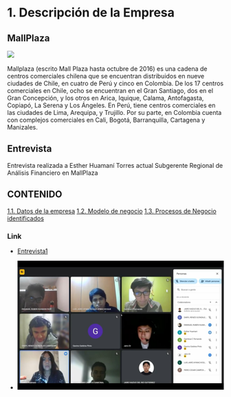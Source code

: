 # 1. Descripción de la Empresa 
## MallPlaza
<img src = "https://safecitying.com/wp-content/uploads/2023/08/mallplaza-entrada.png" withd="150" height="200">

Mallplaza (escrito Mall Plaza hasta octubre de 2016) es una cadena de centros comerciales chilena que se encuentran distribuidos en nueve ciudades de Chile, en cuatro de Perú y cinco en Colombia.
De los 17 centros comerciales en Chile, ocho se encuentran en el Gran Santiago, dos en el Gran Concepción, y los otros en Arica, Iquique, Calama, Antofagasta, Copiapó, La Serena y Los Ángeles. En Perú, tiene centros comerciales en las ciudades de Lima, Arequipa, y Trujillo. Por su parte, en Colombia cuenta con complejos comerciales en Cali, Bogotá, Barranquilla, Cartagena y Manizales.

## Entrevista
Entrevista realizada a Esther Huamaní Torres actual Subgerente Regional de Análisis Financiero en MallPlaza

## CONTENIDO
[1.1. Datos de la empresa](1.1/1.1.md)
[1.2. Modelo de negocio](1.2/1.2.md)
[1.3. Procesos de Negocio identificados](1.3/1.3.md)

### Link

- [Entrevista1](https://www.youtube.com/watch?v=JYxE4OHUHl8)

- ![Imagen Entrevista](Entrevista_imagen.jpg)
